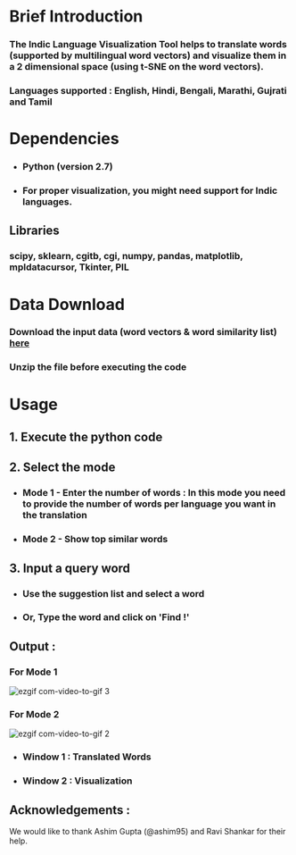 # Brief Introduction
### The Indic Language Visualization Tool helps to translate words (supported by multilingual word vectors) and visualize them in a 2 dimensional space (using t-SNE on the word vectors).
### Languages supported : English, Hindi, Bengali, Marathi, Gujrati and Tamil

# Dependencies

- ### Python (version 2.7) 
- ### For proper visualization, you might need support for Indic languages.

## Libraries
### scipy, sklearn, cgitb, cgi, numpy, pandas, matplotlib, mpldatacursor, Tkinter, PIL

# Data Download
### Download the input data (word vectors & word similarity list) [here](cse.iitkgp.ac.in/~paheli.bh/vectors_and_sim.zip)
### Unzip the file before executing the code

# Usage
## 1. Execute the python code
## 2. Select the mode

- ### Mode 1 - Enter the number of words : In this mode you need to provide the number of words per language you want in the translation

- ### Mode 2 - Show top similar words

## 3.  Input a query word

- ### Use the suggestion list and select a word 

- ### Or, Type the word and click on 'Find !'


## Output : 
### For Mode 1 
![ezgif com-video-to-gif 3](https://user-images.githubusercontent.com/13216636/34007313-4f1650f8-e127-11e7-9bf4-6e2401102a2f.gif)


### For Mode 2 
![ezgif com-video-to-gif 2](https://user-images.githubusercontent.com/13216636/34006401-34b0651c-e124-11e7-9e6d-9df6b21b5180.gif)


- ### Window 1 : Translated Words
- ### Window 2 : Visualization

## Acknowledgements :
We would like to thank Ashim Gupta (@ashim95) and Ravi Shankar for their help.
